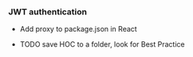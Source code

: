 ### JWT authentication

- Add proxy to package.json in React


- TODO save HOC to a folder, look for Best Practice